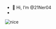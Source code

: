 - 👋 Hi, I’m @21Ner04
- 
![nice](https://github.com/21Ner04/21Ner04/assets/133259264/9a8de36f-8a14-49f7-a4f2-f2a0e1fd197d)

<!---
21Ner04/21Ner04 is a ✨ special ✨ repository because its `README.md` (this file) appears on your GitHub profile.
You can click the Preview link to take a look at your changes.
--->
